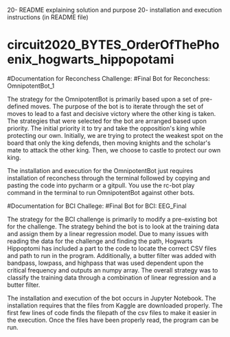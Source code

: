 20- README explaining solution and purpose
20- installation and execution instructions (in README file)

# circuit2020_BYTES_OrderOfThePhoenix_hogwarts_hippopotami

#Documentation for Reconchess Challenge:
#Final Bot for Reconchess: OmnipotentBot_1

The strategy for the OmnipotentBot is primarily based upon a set of pre-defined moves. The purpose of the bot is to iterate through the set of moves to lead to a 
fast and decisive victory where the other king is taken. The strategies that were selected for the bot are arranged based upon priority. The initial priority it to 
try and take the opposition's king while protecting our own. Initially, we are trying to protect the weakest spot on the board that only the king defends, then 
moving knights and the scholar's mate to attack the other king. Then, we choose to castle to protect our own king. 

The installation and execution for the OmnipotentBot just requires installation of reconchess through the terminal followed by copying and pasting the code into 
pycharm or a gitpull. You use the rc-bot play command in the terminal to run OmnipotentBot against other bots. 

#Documentation for BCI Challege:
#Final Bot for BCI: EEG_Final

The strategy for the BCI challenge is primarily to modify a pre-existing bot for the challenge. The strategy behind the bot is to look at the training data and 
assign them by a linear regression model. Due to many issues with reading the data for the challenge and finding the path, Hogwarts Hippoptomi has included a part 
to the code to locate the correct CSV files and path to run in the program. Additionally, a butter filter was added with bandpass, lowpass, and highpass that was
used dependent upon the critical frequency and outputs an numpy array. The overall strategy was to classify the training data through a combination of linear
regression and a butter filter. 

The installation and execution of the bot occurs in Jupyter Notebook. The installation requires that the files from Kaggle are downloaded properly. The first few 
lines of code finds the filepath of the csv files to make it easier in the execution. Once the files have been properly read, the program can be run. 
